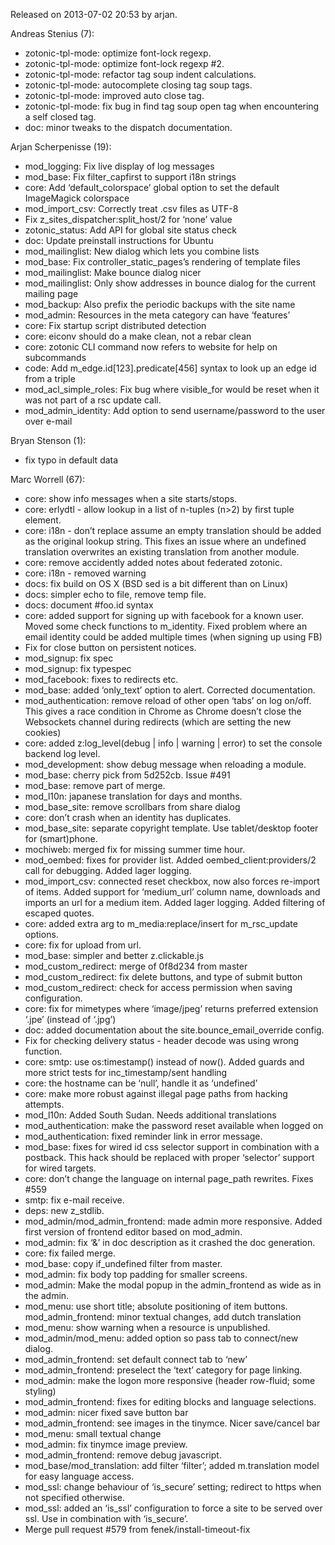 Released on 2013-07-02 20:53 by arjan.

Andreas Stenius (7):

*   zotonic-tpl-mode: optimize font-lock regexp.
*   zotonic-tpl-mode: optimize font-lock regexp #2.
*   zotonic-tpl-mode: refactor tag soup indent calculations.
*   zotonic-tpl-mode: autocomplete closing tag soup tags.
*   zotonic-tpl-mode: improved auto close tag.
*   zotonic-tpl-mode: fix bug in find tag soup open tag when encountering a self closed tag.
*   doc: minor tweaks to the dispatch documentation.

Arjan Scherpenisse (19):

*   mod\_logging: Fix live display of log messages
*   mod\_base: Fix filter\_capfirst to support i18n strings
*   core: Add ‘default\_colorspace’ global option to set the default ImageMagick colorspace
*   mod\_import\_csv: Correctly treat .csv files as UTF-8
*   Fix z\_sites\_dispatcher:split\_host/2 for ‘none’ value
*   zotonic\_status: Add API for global site status check
*   doc: Update preinstall instructions for Ubuntu
*   mod\_mailinglist: New dialog which lets you combine lists
*   mod\_base: Fix controller\_static\_pages’s rendering of template files
*   mod\_mailinglist: Make bounce dialog nicer
*   mod\_mailinglist: Only show addresses in bounce dialog for the current mailing page
*   mod\_backup: Also prefix the periodic backups with the site name
*   mod\_admin: Resources in the meta category can have ‘features’
*   core: Fix startup script distributed detection
*   core: eiconv should do a make clean, not a rebar clean
*   core: zotonic CLI command now refers to website for help on subcommands
*   code: Add m\_edge.id\[123\].predicate\[456\] syntax to look up an edge id from a triple
*   mod\_acl\_simple\_roles: Fix bug where visible\_for would be reset when it was not part of a rsc update call.
*   mod\_admin\_identity: Add option to send username/password to the user over e-mail

Bryan Stenson (1):

*   fix typo in default data

Marc Worrell (67):

*   core: show info messages when a site starts/stops.
*   core: erlydtl - allow lookup in a list of n-tuples (n>2) by first tuple element.
*   core: i18n - don’t replace assume an empty translation should be added as the original lookup string. This fixes an issue where an undefined translation overwrites an existing translation from another module.
*   core: remove accidently added notes about federated zotonic.
*   core: i18n - removed warning
*   docs: fix build on OS X (BSD sed is a bit different than on Linux)
*   docs: simpler echo to file, remove temp file.
*   docs: document #foo.id syntax
*   core: added support for signing up with facebook for a known user. Moved some check functions to m\_identity. Fixed problem where an email identity could be added multiple times (when signing up using FB)
*   Fix for close button on persistent notices.
*   mod\_signup: fix spec
*   mod\_signup: fix typespec
*   mod\_facebook: fixes to redirects etc.
*   mod\_base: added ‘only\_text’ option to alert. Corrected documentation.
*   mod\_authentication: remove reload of other open ‘tabs’ on log on/off. This gives a race condition in Chrome as Chrome doesn’t close the Websockets channel during redirects (which are setting the new cookies)
*   core: added z:log\_level(debug | info | warning | error) to set the console backend log level.
*   mod\_development: show debug message when reloading a module.
*   mod\_base: cherry pick from 5d252cb. Issue #491
*   mod\_base: remove part of merge.
*   mod\_l10n: japanese translation for days and months.
*   mod\_base\_site: remove scrollbars from share dialog
*   core: don’t crash when an identity has duplicates.
*   mod\_base\_site: separate copyright template. Use tablet/desktop footer for (smart)phone.
*   mochiweb: merged fix for missing summer time hour.
*   mod\_oembed: fixes for provider list. Added oembed\_client:providers/2 call for debugging. Added lager logging.
*   mod\_import\_csv: connected reset checkbox, now also forces re-import of items. Added support for ‘medium\_url’ column name, downloads and imports an url for a medium item. Added lager logging. Added filtering of escaped quotes.
*   core: added extra arg to m\_media:replace/insert for m\_rsc\_update options.
*   core: fix for upload from url.
*   mod\_base: simpler and better z.clickable.js
*   mod\_custom\_redirect: merge of 0f8d234 from master
*   mod\_custom\_redirect: fix delete buttons, and type of submit button
*   mod\_custom\_redirect: check for access permission when saving configuration.
*   core: fix for mimetypes where ‘image/jpeg’ returns preferred extension ‘.jpe’ (instead of ‘.jpg’)
*   doc: added documentation about the site.bounce\_email\_override config.
*   Fix for checking delivery status - header decode was using wrong function.
*   core: smtp: use os:timestamp() instead of now(). Added guards and more strict tests for inc\_timestamp/sent handling
*   core: the hostname can be ‘null’, handle it as ‘undefined’
*   core: make more robust against illegal page paths from hacking attempts.
*   mod\_l10n: Added South Sudan. Needs additional translations
*   mod\_authentication: make the password reset available when logged on
*   mod\_authentication: fixed reminder link in error message.
*   mod\_base: fixes for wired id css selector support in combination with a postback. This hack should be replaced with proper ‘selector’ support for wired targets.
*   core: don’t change the language on internal page\_path rewrites. Fixes #559
*   smtp: fix e-mail receive.
*   deps: new z\_stdlib.
*   mod\_admin/mod\_admin\_frontend: made admin more responsive. Added first version of frontend editor based on mod\_admin.
*   mod\_admin: fix ‘&’ in doc description as it crashed the doc generation.
*   core: fix failed merge.
*   mod\_base: copy if\_undefined filter from master.
*   mod\_admin: fix body top padding for smaller screens.
*   mod\_admin: Make the modal popup in the admin\_frontend as wide as in the admin.
*   mod\_menu: use short title; absolute positioning of item buttons. mod\_admin\_frontend: minor textual changes, add dutch translation
*   mod\_menu: show warning when a resource is unpublished.
*   mod\_admin/mod\_menu: added option so pass tab to connect/new dialog.
*   mod\_admin\_frontend: set default connect tab to ‘new’
*   mod\_admin\_frontend: preselect the ‘text’ category for page linking.
*   mod\_admin: make the logon more responsive (header row-fluid; some styling)
*   mod\_admin\_frontend: fixes for editing blocks and language selections.
*   mod\_admin: nicer fixed save button bar
*   mod\_admin\_frontend: see images in the tinymce. Nicer save/cancel bar
*   mod\_menu: small textual change
*   mod\_admin: fix tinymce image preview.
*   mod\_admin\_frontend: remove debug javascript.
*   mod\_base/mod\_translation: add filter ‘filter’; added m.translation model for easy language access.
*   mod\_ssl: change behaviour of ‘is\_secure’ setting; redirect to https when not specified otherwise.
*   mod\_ssl: added an ‘is\_ssl’ configuration to force a site to be served over ssl. Use in combination with ‘is\_secure’.
*   Merge pull request #579 from fenek/install-timeout-fix